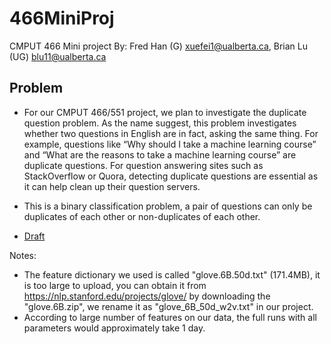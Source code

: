 # 466MiniProj
CMPUT 466 Mini project
By: Fred Han (G) <xuefei1@ualberta.ca>, Brian Lu (UG) <blu11@ualberta.ca>
## Problem
- For our CMPUT 466/551 project, we plan to investigate the duplicate question problem. As the
name suggest, this problem investigates whether two questions in English are in fact, asking the
same thing. For example, questions like “Why should I take a machine learning course” and
“What are the reasons to take a machine learning course” are duplicate questions. For question
answering sites such as StackOverflow or Quora, detecting duplicate questions are essential as
it can help clean up their question servers.
- This is a binary classification problem, a pair of questions can only be duplicates of each other
or non-duplicates of each other.

- [Draft](https://github.com/LuBrian/466MiniProj/blob/master/466_Mini_Project_draft.pdf)

Notes: 
- The feature dictionary we used is called "glove.6B.50d.txt" (171.4MB), it is too large to upload, you can obtain it from https://nlp.stanford.edu/projects/glove/ by downloading the "glove.6B.zip", we rename it as "glove_6B_50d_w2v.txt" in our project.
- According to large number of features on our data, the full runs with all parameters would approximately take 1 day.
